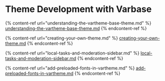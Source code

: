 # Theme Development with Varbase

{% content-ref url="understanding-the-vartheme-base-theme.md" %}
[understanding-the-vartheme-base-theme.md](understanding-the-vartheme-base-theme.md)
{% endcontent-ref %}

{% content-ref url="creating-your-own-theme.md" %}
[creating-your-own-theme.md](creating-your-own-theme.md)
{% endcontent-ref %}

{% content-ref url="local-tasks-and-moderation-sidebar.md" %}
[local-tasks-and-moderation-sidebar.md](local-tasks-and-moderation-sidebar.md)
{% endcontent-ref %}

{% content-ref url="add-preloaded-fonts-in-vartheme.md" %}
[add-preloaded-fonts-in-vartheme.md](add-preloaded-fonts-in-vartheme.md)
{% endcontent-ref %}
